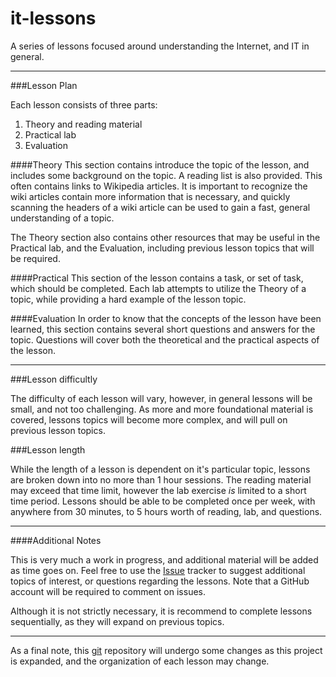 it-lessons
=======
A series of lessons focused around understanding the Internet, and IT in general. 

---

###Lesson Plan

Each lesson consists of three parts:
1. Theory and reading material
2. Practical lab
3. Evaluation

####Theory
This section contains introduce the topic of the lesson, and includes some background on the topic. A reading list is also provided. This often contains links to Wikipedia articles.  It is important to recognize the wiki articles contain more information that is necessary, and quickly scanning the headers of a wiki article can be used to gain a fast, general understanding of a topic.

The Theory section also contains other resources that may be useful in the Practical lab, and the Evaluation, including previous lesson topics that will be required.

####Practical
This section of the lesson contains a task, or set of task, which should be completed. Each lab attempts to utilize the Theory of a topic, while providing a hard example of the lesson topic.

####Evaluation
In order to know that the concepts of the lesson have been learned, this section contains several short questions and answers for the topic. Questions will cover both the theoretical and the practical aspects of the lesson.

---

###Lesson difficultly

The difficulty of each lesson will vary, however, in general lessons will be small, and not too challenging. As more and more foundational material is covered, lessons topics will become more complex, and will pull on previous lesson topics.

###Lesson length

While the length of a lesson is dependent on it's particular topic, lessons are broken down into no more than 1 hour sessions. The reading material may exceed that time limit, however the lab exercise *is* limited to a short time period. Lessons should be able to be completed once per week, with anywhere from 30 minutes, to 5 hours worth of reading, lab, and questions.   

---
####Additional Notes

This is very much a work in progress, and additional material will be added as time goes on. Feel free to use the [Issue](https://github.com/ojourmel/it-lessons/issues) tracker to suggest additional topics of interest, or questions regarding the lessons. Note that a GitHub account will be required to comment on issues.

Although it is not strictly necessary, it is recommend to complete lessons sequentially, as they will expand on previous topics.

---

As a final note, this [git](http://en.wikipedia.org/wiki/Git_%28software%29) repository will undergo some changes as this project is expanded, and the organization of each lesson may change.

